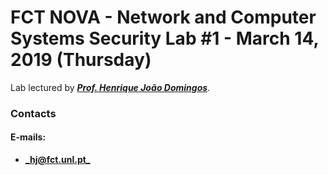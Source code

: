 # FCT NOVA - Network and Computer Systems Security Lab #1 - March 14, 2019 (Thursday)

> 

Lab lectured by [**_Prof. Henrique João Domingos_**](http://asc.di.fct.unl.pt/~hj/).

### Contacts

#### E-mails:

* [**_hj@fct.unl.pt_**](mailto:hj@fct.unl.pt)
